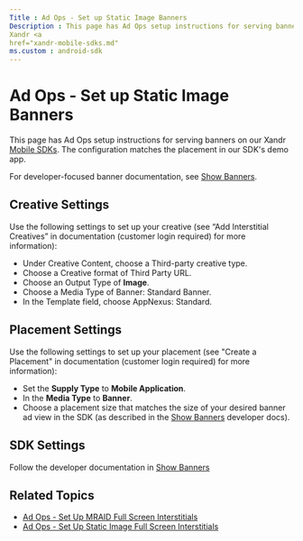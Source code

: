 ```yaml
---
Title : Ad Ops - Set up Static Image Banners
Description : This page has Ad Ops setup instructions for serving banners on our
Xandr <a
href="xandr-mobile-sdks.md"
ms.custom : android-sdk
---
```



# Ad Ops - Set up Static Image Banners



This page has Ad Ops setup instructions for serving banners on our
Xandr <a
href="xandr-mobile-sdks.md"
class="xref" target="_blank">Mobile SDKs</a>. The configuration matches
the placement in our SDK's demo app.

For developer-focused banner documentation, see <a
href="show-banners-on-ios.md"
class="xref" target="_blank">Show Banners</a>.



## Creative Settings



Use the following settings to set up your creative (see “Add
Interstitial Creatives” in  documentation
(customer login required) for more information):

- Under Creative Content, choose a
  Third-party creative  type.
- Choose a Creative format of Third
  Party URL.
- Choose an Output Type of **Image**.
- Choose a Media Type of Banner: Standard
  Banner.
- In the Template field, choose
  AppNexus: Standard.







## Placement Settings



Use the following settings to set up your placement (see "Create a
Placement" in  documentation (customer login
required) for more information):

- Set the **Supply Type** to **Mobile Application**.
- In the **Media Type** to **Banner**.
- Choose a placement size that matches the size of your desired banner
  ad view in the SDK (as described in the <a
  href="show-banners-on-ios.md"
  class="xref" target="_blank">Show Banners</a> developer docs).







## SDK Settings

Follow the developer documentation in <a
href="show-banners-on-ios.md"
class="xref" target="_blank">Show Banners</a>





## Related Topics



- <a
  href="ad-ops---set-up-mraid-full-screen-interstitials.md"
  class="xref" target="_blank">Ad Ops - Set Up MRAID Full Screen
  Interstitials</a>
- <a
  href="ad-ops---set-up-static-image-full-screen-interstitials.md"
  class="xref" target="_blank">Ad Ops - Set Up Static Image Full Screen
  Interstitials</a>








